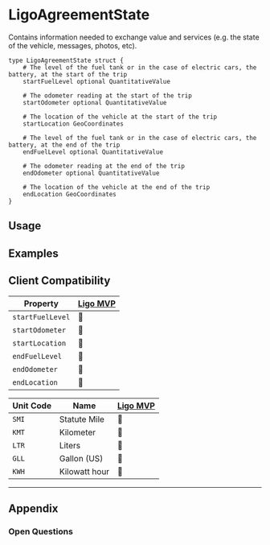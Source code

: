 # LigoAgreementState
Contains information needed to exchange value and services (e.g. the state of the vehicle, messages, photos, etc).

```ipldsch
type LigoAgreementState struct {  
	# The level of the fuel tank or in the case of electric cars, the battery, at the start of the trip
	startFuelLevel optional QuantitativeValue

	# The odometer reading at the start of the trip
	startOdometer optional QuantitativeValue

	# The location of the vehicle at the start of the trip
	startLocation GeoCoordinates

	# The level of the fuel tank or in the case of electric cars, the battery, at the end of the trip
	endFuelLevel optional QuantitativeValue

	# The odometer reading at the end of the trip
	endOdometer optional QuantitativeValue

	# The location of the vehicle at the end of the trip
	endLocation GeoCoordinates
}
```

## Usage

## Examples

## Client Compatibility
| Property         | [Ligo MVP](../Clients/Ligo%20MVP) |
| ---------------- | --------------------------------- |
| `startFuelLevel` | 🚧                                |
| `startOdometer`  | 🚧                                |
| `startLocation`  | 🚧                                |
| `endFuelLevel`   | 🚧                                |
| `endOdometer`    | 🚧                                |
| `endLocation`    | 🚧                                |

| Unit Code | Name          | [Ligo MVP](../Clients/Ligo%20MVP) |
| --------- | ------------- | --------------------------------- |
| `SMI`     | Statute Mile  | 🚧                                |
| `KMT`     | Kilometer     | 🚧                                |
| `LTR`     | Liters        | 🚧                                |
| `GLL`     | Gallon (US)   | 🚧                                |
| `KWH`     | Kilowatt hour | 🚧                                |

---
## Appendix
### Open Questions